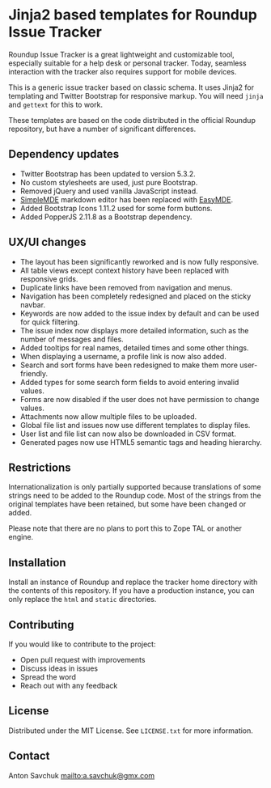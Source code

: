 Jinja2 based templates for Roundup Issue Tracker
================================================

Roundup Issue Tracker is a great lightweight and customizable tool,
especially suitable for a help desk or personal tracker. Today, seamless
interaction with the tracker also requires support for mobile devices.

This is a generic issue tracker based on classic schema. It uses Jinja2 for
templating and Twitter Bootstrap for responsive markup. You will need `jinja`
and `gettext` for this to work.

These templates are based on the code distributed in the official Roundup
repository, but have a number of significant differences.

Dependency updates
------------------

* Twitter Bootstrap has been updated to version 5.3.2.
* No custom stylesheets are used, just pure Bootstrap.
* Removed jQuery and used vanilla JavaScript instead.
* [SimpleMDE](https://github.com/sparksuite/simplemde-markdown-editor/) markdown
  editor has been replaced with
  [EasyMDE](https://github.com/Ionaru/easy-markdown-editor).
* Added Bootstrap Icons 1.11.2 used for some form buttons.
* Added PopperJS 2.11.8 as a Bootstrap dependency.

UX/UI changes
-------------

* The layout has been significantly reworked and is now fully responsive.
* All table views except context history have been replaced with responsive
  grids.
* Duplicate links have been removed from navigation and menus.
* Navigation has been completely redesigned and placed on the sticky navbar.
* Keywords are now added to the issue index by default and can be used for quick
  filtering.
* The issue index now displays more detailed information, such as the number of
  messages and files.
* Added tooltips for real names, detailed times and some other things.
* When displaying a username, a profile link is now also added.
* Search and sort forms have been redesigned to make them more user-friendly.
* Added types for some search form fields to avoid entering invalid values.
* Forms are now disabled if the user does not have permission to change values.
* Attachments now allow multiple files to be uploaded.
* Global file list and issues now use different templates to display files.
* User list and file list can now also be downloaded in CSV format.
* Generated pages now use HTML5 semantic tags and heading hierarchy.

Restrictions
------------

Internationalization is only partially supported because translations of some
strings need to be added to the Roundup code. Most of the strings from the
original templates have been retained, but some have been changed or added.

Please note that there are no plans to port this to Zope TAL or another engine.

Installation
------------

Install an instance of Roundup and replace the tracker home directory with the
contents of this repository. If you have a production instance, you can only
replace the `html` and `static` directories.

Contributing
------------

If you would like to contribute to the project:

* Open pull request with improvements
* Discuss ideas in issues
* Spread the word
* Reach out with any feedback

License
-------

Distributed under the MIT License. See `LICENSE.txt` for more information.

Contact
-------

Anton Savchuk <mailto:a.savchuk@gmx.com>
